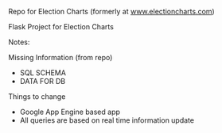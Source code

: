 Repo for Election Charts (formerly at www.electioncharts.com)

Flask Project for Election Charts

Notes:

Missing Information (from repo)
- SQL SCHEMA
- DATA FOR DB

Things to change
- Google App Engine based app
- All queries are based on real time information update










